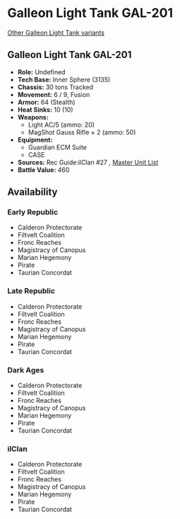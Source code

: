 # Galleon Light Tank GAL-201 

[Other Galleon Light Tank variants](../galleon_light_tank.md) 

## Galleon Light Tank GAL-201 

- **Role:** Undefined 
- **Tech Base:** Inner Sphere (3135) 
- **Chassis:** 30 tons Tracked 
- **Movement:** 6 / 9, Fusion 
- **Armor:** 64 (Stealth) 
- **Heat Sinks:** 10 (10) 
- **Weapons:** 
  - Light AC/5 (ammo: 20) 
  - MagShot Gauss Rifle × 2 (ammo: 50) 
- **Equipment:** 
  - Guardian ECM Suite 
  - CASE 
- **Sources:** Rec Guide:ilClan #27 , [Master Unit List](http://masterunitlist.info/Unit/Details/9338) 
- **Battle Value:** 460 

## Availability 

### Early Republic 

- Calderon Protectorate 
- Filtvelt Coalition 
- Fronc Reaches 
- Magistracy of Canopus 
- Marian Hegemony 
- Pirate 
- Taurian Concordat 

### Late Republic 

- Calderon Protectorate 
- Filtvelt Coalition 
- Fronc Reaches 
- Magistracy of Canopus 
- Marian Hegemony 
- Pirate 
- Taurian Concordat 

### Dark Ages 

- Calderon Protectorate 
- Filtvelt Coalition 
- Fronc Reaches 
- Magistracy of Canopus 
- Marian Hegemony 
- Pirate 
- Taurian Concordat 

### ilClan 

- Calderon Protectorate 
- Filtvelt Coalition 
- Fronc Reaches 
- Magistracy of Canopus 
- Marian Hegemony 
- Pirate 
- Taurian Concordat 

